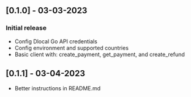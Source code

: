## [0.1.0] - 03-03-2023

### Initial release

- Config Dlocal Go API credentials
- Config environment and supported countries
- Basic client with: create_payment, get_payment, and create_refund

## [0.1.1] - 03-04-2023

- Better instructions in README.md

